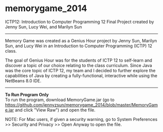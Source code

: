 # memorygame_2014
ICTP12: Introduction to Computer Programming 12 Final Project created by Jenny Sun, Lucy Wei, and Marilyn Sun

------------------------------------------------------------------------------------------------------------------------------

Memory Game was created as a Genius Hour project by Jenny Sun, Marilyn Sun, and Lucy Wei in an Introduction to Computer Programming (ICTP) 12 class. 

The goal of Genius Hour was for the students of ICTP 12 to self-learn and discover a topic of our choice relating to the class curriculum. Since Java was the core topic of ICTP 12, my team and I decided to further explore the capabilities of Java by creating a fully-functional, interactive while using the NetBeans 8.0 IDE. 

------------------------------------------------------------------------------------------------------------------------------
**To Run Program Only** </br>
To run the program, download MemoryGame.jar (go to https://github.com/jennyzsun/memorygame_2014/blob/master/MemoryGame.jar and click "View Raw") and open the file.

NOTE: For Mac users, if given a security warning, go to System Preferences >> Security and Privacy >> Open Anyway to open the file.

